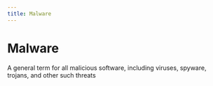 ```yaml
---
title: Malware
---
```

# Malware

A general term for all malicious software, including viruses, spyware, trojans, and other such threats